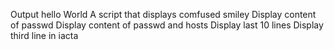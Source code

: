 Output hello World
A script that displays comfused smiley
Display content of passwd
Display content of passwd and hosts
Display last 10 lines
Display third line in iacta
